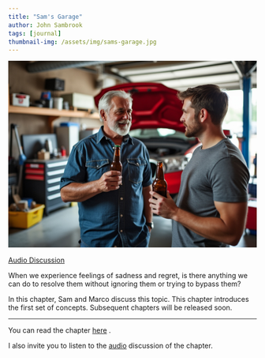 ```yaml
---
title: "Sam's Garage"
author: John Sambrook
tags: [journal]
thumbnail-img: /assets/img/sams-garage.jpg
---
```


![Sam and Marco](/assets/img/sams-garage.jpg "Sam and Marco, having a beer")

[Audio Discussion](https://common-sense.com/assets/files/sams-garage.mp3)

When we experience feelings of sadness and regret, is there anything
we can do to resolve them without ignoring them or trying to bypass
them?

In this chapter, Sam and Marco discuss this topic. This chapter introduces
the first set of concepts. Subsequent chapters will be released soon.

 ***

You can read the chapter
[here](https://common-sense.com/assets/files/sams-garage.pdf)
.

I also invite you to listen to the
[audio](https://common-sense.com/assets/files/sams-garage.mp3)
discussion of the chapter.
